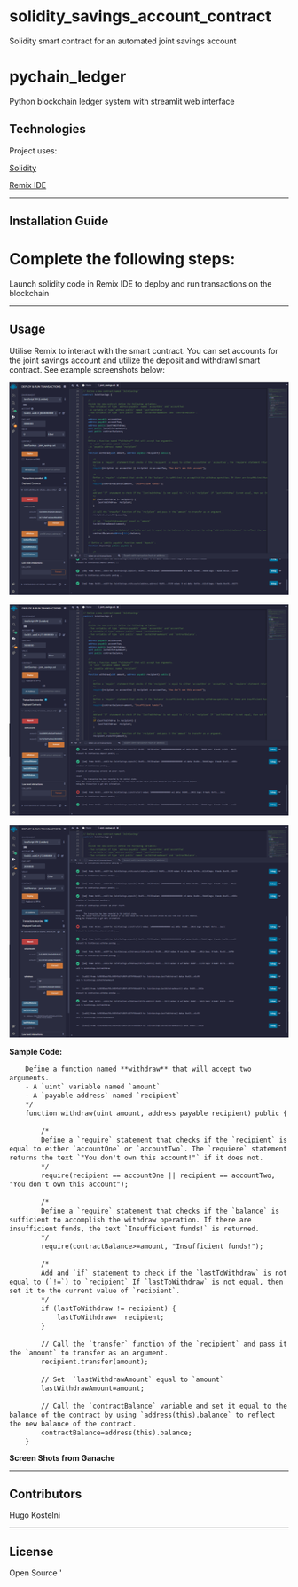 # solidity_savings_account_contract
Solidity smart contract for an automated joint savings account
# pychain_ledger
Python blockchain ledger system with streamlit web interface

## Technologies

Project uses:

[Solidity](https://docs.soliditylang.org/en/v0.8.14/)

[Remix IDE](https://remix-project.org/)

---

## Installation Guide

# Complete the following steps:

Launch solidity code in Remix IDE to deploy and run transactions on the blockchain




---

## Usage

Utilise Remix to interact with the smart contract. You can set accounts for the joint savings account and utilize the deposit and withdrawl smart contract. See example screenshots below:

!['Set Accounts Function'](https://github.com/hugokos/solidity_savings_account_contract/blob/master/Execution_Results/setAccounts_function.png)

!['Deposit Function'](https://github.com/hugokos/solidity_savings_account_contract/blob/master/Execution_Results/deposit_function.png)

!['Withdraw Function'](https://github.com/hugokos/solidity_savings_account_contract/blob/master/Execution_Results/withdraw_function.png)


**Sample Code:**
```
    Define a function named **withdraw** that will accept two arguments.
    - A `uint` variable named `amount`
    - A `payable address` named `recipient`
    */
    function withdraw(uint amount, address payable recipient) public {

        /*
        Define a `require` statement that checks if the `recipient` is equal to either `accountOne` or `accountTwo`. The `requiere` statement returns the text `"You don't own this account!"` if it does not.
        */
        require(recipient == accountOne || recipient == accountTwo, "You don't own this account");

        /*
        Define a `require` statement that checks if the `balance` is sufficient to accomplish the withdraw operation. If there are insufficient funds, the text `Insufficient funds!` is returned.
        */
        require(contractBalance>=amount, "Insufficient funds!");

        /*
        Add and `if` statement to check if the `lastToWithdraw` is not equal to (`!=`) to `recipient` If `lastToWithdraw` is not equal, then set it to the current value of `recipient`.
        */
        if (lastToWithdraw != recipient) {
            lastToWithdraw=  recipient;
        }

        // Call the `transfer` function of the `recipient` and pass it the `amount` to transfer as an argument.
        recipient.transfer(amount);

        // Set  `lastWithdrawAmount` equal to `amount`
        lastWithdrawAmount=amount;

        // Call the `contractBalance` variable and set it equal to the balance of the contract by using `address(this).balance` to reflect the new balance of the contract.
        contractBalance=address(this).balance;
    }
```

**Screen Shots from Ganache**


---

## Contributors

Hugo Kostelni

---

## License

Open Source
'
